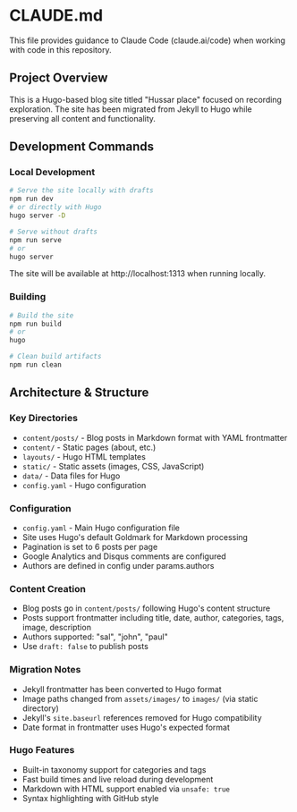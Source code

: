 # CLAUDE.md

This file provides guidance to Claude Code (claude.ai/code) when working with code in this repository.

## Project Overview

This is a Hugo-based blog site titled "Hussar place" focused on recording exploration. The site has been migrated from Jekyll to Hugo while preserving all content and functionality.

## Development Commands

### Local Development
```bash
# Serve the site locally with drafts
npm run dev
# or directly with Hugo
hugo server -D

# Serve without drafts  
npm run serve
# or
hugo server
```

The site will be available at http://localhost:1313 when running locally.

### Building
```bash
# Build the site
npm run build
# or
hugo

# Clean build artifacts
npm run clean
```

## Architecture & Structure

### Key Directories
- `content/posts/` - Blog posts in Markdown format with YAML frontmatter
- `content/` - Static pages (about, etc.)
- `layouts/` - Hugo HTML templates
- `static/` - Static assets (images, CSS, JavaScript)
- `data/` - Data files for Hugo
- `config.yaml` - Hugo configuration

### Configuration
- `config.yaml` - Main Hugo configuration file
- Site uses Hugo's default Goldmark for Markdown processing
- Pagination is set to 6 posts per page
- Google Analytics and Disqus comments are configured
- Authors are defined in config under params.authors

### Content Creation
- Blog posts go in `content/posts/` following Hugo's content structure
- Posts support frontmatter including title, date, author, categories, tags, image, description
- Authors supported: "sal", "john", "paul"
- Use `draft: false` to publish posts

### Migration Notes
- Jekyll frontmatter has been converted to Hugo format
- Image paths changed from `assets/images/` to `images/` (via static directory)
- Jekyll's `site.baseurl` references removed for Hugo compatibility
- Date format in frontmatter uses Hugo's expected format

### Hugo Features
- Built-in taxonomy support for categories and tags
- Fast build times and live reload during development
- Markdown with HTML support enabled via `unsafe: true`
- Syntax highlighting with GitHub style